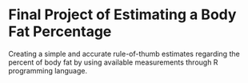 # Final Project of Estimating a Body Fat Percentage
Creating a simple and accurate rule-of-thumb estimates regarding the percent of body fat by using available measurements through R programming language.
